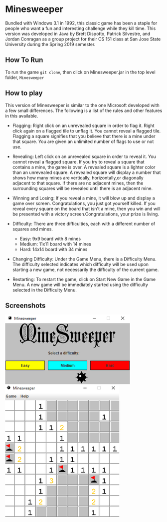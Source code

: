 



# Minesweeper
Bundled with Windows 3.1 in 1992, this classic game has been a staple for people who want a fun and interesting challenge while they kill time. This version was developed in Java by Brett Dispotto, Patrick Silvestre, and Jordan Conragan as a group project for their CS 151 class at San Jose State University during the Spring 2019 semester. 



## How To Run

To run the game ``git clone``, then click on Minesweeper.jar in the top level folder, ``Minesweeper``


## How to play
This version of Minesweeper is similar to the one Microsoft developed with a few small differences. The following is a list of the rules and other features in this available. 

* Flagging:  Right click on an unrevealed square in order to flag it. Right click again on a flagged tile to unflag it. You cannot reveal a flagged tile. Flagging a square signifies that you believe that there is a mine under that square. You are given an unlimited number of flags to use or not use. 
	
* Revealing:  Left click on an unrevealed square in order to reveal it. You cannot reveal a flagged square.	If you try to reveal a square that contains a mine, the game is over. A revealed square is a lighter color than an unrevealed square. A revealed square will display a number that shows how many mines are vertically, horizontally,or diagonally adjacent to that square. If there are no adjacent mines, then the surrounding squares will be revealed until there is an adjacent mine.
	
* Winning and Losing:  If you reveal a mine, it will blow up and display a game over screen. Congratulations, you just got yourself killed. If you reveal every square on the board that isn't a mine, then you win and will be presented with a victory screen.Congratulations, your prize is living.
	
* Difficulty:  There are three difficulties, each with a different number of squares and mines. 
	* Easy: 9x9 board with 8 mines
	* Medium: 11x11 board with 14 mines
	* Hard: 14x14 board with 34 mines
	
* Changing Difficulty:  Under the Game Menu, there is a Difficulty Menu. The difficulty selected indicates which difficulty will be used upon starting a new game, not necessarily the difficulty of the current game.

* Restarting:  To restart the game, click on Start New Game in the Game Menu. A new game will be immediately started using the difficulty selected in the Difficulty Menu. 

## Screenshots

<img src = "resources/gameplay.png">
<img src = "resources/gameplay1.png">

